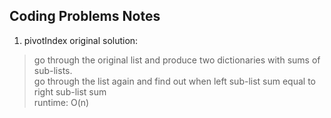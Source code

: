 ## Coding Problems Notes
1. pivotIndex 
original solution:   
> go through the original list and produce two dictionaries with sums of sub-lists.  
> go through the list again and find out when left sub-list sum equal to right sub-list sum  
> runtime: O(n)


